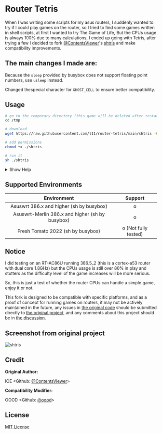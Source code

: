 # Router Tetris

When I was writing some scripts for my asus routers, I suddenly wanted to try if I could play games on the router, so I tried to find some games written in shell scripts, at first I wanted to try The Game of Life, But the CPUs usage is always 100% due to many calculations, I ended up going with Tetris, after trying a few I decided to fork [@ContentsViewer](https://github.com/ContentsViewer)'s [shtris](https://github.com/ContentsViewer/shtris) and make compatibility improvements.


## The main changes I made are:

Because the `sleep` provided by busybox does not support floating point numbers, use `usleep` instead.

Changed thespecial character for `GHOST_CELL` to ensure better compatibility.


## Usage

```sh
# go to the temporary directory (this game will be deleted after restarting the router)
cd /tmp

# download
wget https://raw.githubusercontent.com/l11/router-tetris/main/shtris -O ./shtris

# add permissions
chmod +x ./shtris

# run it
sh ./shtris
```

<details>
<summary>Show Help</summary>

```shellsession

$ ./shtris -h
Usage: shtris [options]

Options:
 -d, --debug          debug mode
 -l, --level <LEVEL>  game level (default=1). range from 1 to 15
 --rotation <MODE>    use 'Super' or 'Classic' rotation system
                      MODE can be 'super'(default) or 'classic'
 --lockdown <RULE>    Three rulesets —Infinite Placement, Extended, and Classic—
                      dictate the conditions for Lock Down.
                      RULE can be 'extended'(default), 'infinite', 'classic'
 --seed <SEED>        random seed to determine the order of Tetriminos.
                      range from 1 to 4294967295.
 --no-color           don't display colors
 --no-beep            disable beep
 --hide-help          don't show help on start
 -h, --help     display this help and exit
 -V, --version  output version infromation and exit
 
Version:
 3.0.0
```

</details>


## Supported Environments

| Environment                                       | Support              |
| :-----------------------------------------------: | :------------------: |
| Asuswrt 386.x and higher  (sh by busybox)         | o                    |
| Asuswrt-Merlin 386.x and higher  (sh by busybox)  | o                    |
| Fresh Tomato 2022 (sh by busybox)                 | o (Not fully tested) |


 ## Notice
 
I did testing on an RT-AC86U running 386.5_2 (this is a cortex-a53 router with dual core 1.8GHz) but the CPUs usage is still over 80% in play and stutters as the difficulty level of the game increases will be more serious.

So, this is just a test of whether the router CPUs can handle a simple game, enjoy it or not.

This fork is designed to be compatible with specific platforms, and as a proof of concept for running games on routers, it may not be actively maintained in the future, any issues in [the original code](https://github.com/ContentsViewer/shtris) should be submitted directly to [the original project](https://github.com/ContentsViewer/shtris/issues), and any comments about this project should be in [the discussion](https://github.com/l11/router-tetris/discussions).

## Screenshot from original project
![shtris](https://contentsviewer.work/Master/ShellScript/Apps/Tetris/Images/shtris.jpg)

 
## Credit

**Original Author:**
 
IOE <Github: [@ContentsViewer](https://github.com/ContentsViewer)>
 
**Compatibility Modifier:**
 
OOOD <Github: [@oood](https://github.com/oood)>
 

## License

[MIT License](https://github.com/l11/router-tetris/blob/main/LICENSE)
 
